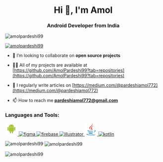 <h1 align="center">Hi 👋, I'm Amol</h1>
<h3 align="center">Android Developer from India</h3>

<p align="left"> <img src="https://komarev.com/ghpvc/?username=amolpardeshi99&label=Profile%20views&color=0e75b6&style=flat" alt="amolpardeshi99" /> </p>

<p align="left"> <a href="https://github.com/ryo-ma/github-profile-trophy"><img src="https://github-profile-trophy.vercel.app/?username=amolpardeshi99" alt="amolpardeshi99" /></a> </p>

- 👯 I’m looking to collaborate on **open source projects**

- 👨‍💻 All of my projects are available at [https://github.com/AmolPardeshi99?tab=repositories](https://github.com/AmolPardeshi99?tab=repositories)

- 📝 I regularly write articles on [https://medium.com/@pardeshiamol772](https://medium.com/@pardeshiamol772)

- 📫 How to reach me **pardeshiamol772@gmail.com**


<h3 align="left">Languages and Tools:</h3>
<p align="left"> <a href="https://developer.android.com" target="_blank"> <img src="https://raw.githubusercontent.com/devicons/devicon/master/icons/android/android-original-wordmark.svg" alt="android" width="40" height="40"/> </a> <a href="https://www.figma.com/" target="_blank"> <img src="https://www.vectorlogo.zone/logos/figma/figma-icon.svg" alt="figma" width="40" height="40"/> </a> <a href="https://firebase.google.com/" target="_blank"> <img src="https://www.vectorlogo.zone/logos/firebase/firebase-icon.svg" alt="firebase" width="40" height="40"/> </a> <a href="https://www.adobe.com/in/products/illustrator.html" target="_blank"> <img src="https://www.vectorlogo.zone/logos/adobe_illustrator/adobe_illustrator-icon.svg" alt="illustrator" width="40" height="40"/> </a> <a href="https://www.java.com" target="_blank"> <img src="https://raw.githubusercontent.com/devicons/devicon/master/icons/java/java-original.svg" alt="java" width="40" height="40"/> </a> <a href="https://kotlinlang.org" target="_blank"> <img src="https://www.vectorlogo.zone/logos/kotlinlang/kotlinlang-icon.svg" alt="kotlin" width="40" height="40"/> </a> </p>

<p><img align="left" src="https://github-readme-stats.vercel.app/api/top-langs?username=amolpardeshi99&show_icons=true&locale=en&layout=compact" alt="amolpardeshi99" /></p>

<p>&nbsp;<img align="center" src="https://github-readme-stats.vercel.app/api?username=amolpardeshi99&show_icons=true&locale=en" alt="amolpardeshi99" /></p>

<p><img align="center" src="https://github-readme-streak-stats.herokuapp.com/?user=amolpardeshi99&" alt="amolpardeshi99" /></p>
